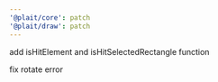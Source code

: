 ```yaml
---
'@plait/core': patch
'@plait/draw': patch
---
```


add isHitElement and isHitSelectedRectangle function

fix rotate error